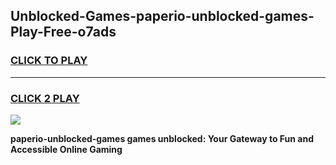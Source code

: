 
## Unblocked-Games-paperio-unblocked-games-Play-Free-o7ads
<h3>
<a href="https://premium76.site?title=paperio-unblocked-games&ref=23A">CLICK TO PLAY</a></h3>
<hr>

<h3>
<a href="https://premium76.site?title=paperio-unblocked-games&ref=23A">CLICK 2 PLAY</a>
  
</h3>

<a href="https://premium76.site?title=paperio-unblocked-games&ref=23A"><img src="https://clearcache.store/games.png"></a>


**paperio-unblocked-games games unblocked: Your Gateway to Fun and Accessible Online Gaming**
